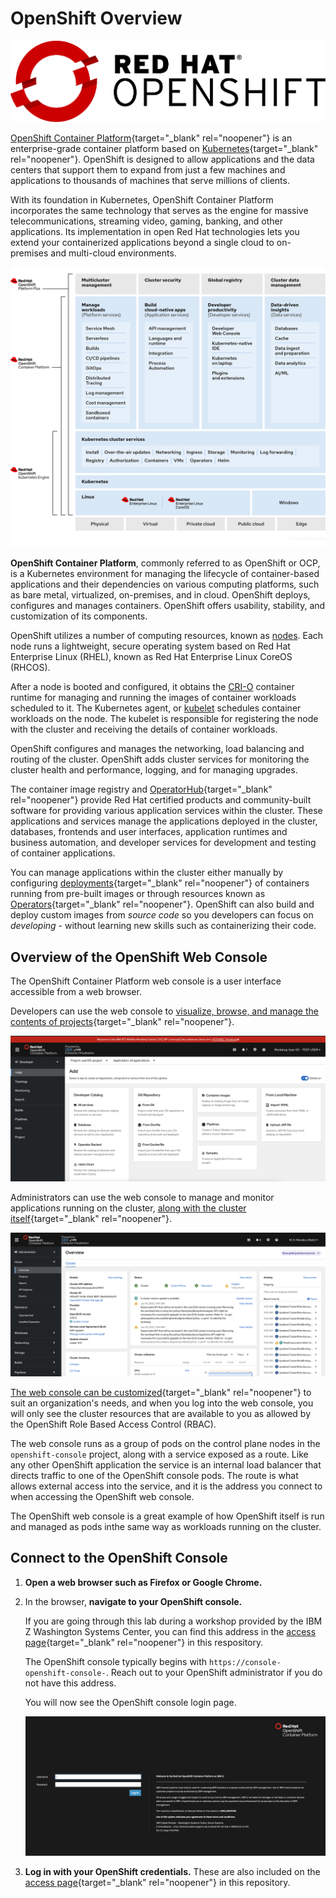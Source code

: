 # OpenShift Overview

![ocp](images/ocp.png)

[OpenShift Container Platform](https://www.redhat.com/en/technologies/cloud-computing/openshift/container-platform){target="_blank" rel="noopener"} is an enterprise-grade container platform based on [Kubernetes](https://kubernetes.io/){target="_blank" rel="noopener"}. OpenShift is designed to allow applications and the data centers that support them to expand from just a few machines and applications to thousands of machines that serve millions of clients.

With its foundation in Kubernetes, OpenShift Container Platform incorporates the same technology that serves as the engine for massive telecommunications, streaming video, gaming, banking, and other applications. Its implementation in open Red Hat technologies lets you extend your containerized applications beyond a single cloud to on-premises and multi-cloud environments.

![ocp-stack](images/ocp-stack.png)

**OpenShift Container Platform**, commonly referred to as OpenShift or OCP, is a Kubernetes environment for managing the lifecycle of container-based applications and their dependencies on various computing platforms, such as bare metal, virtualized, on-premises, and in cloud. OpenShift deploys, configures and manages containers. OpenShift offers usability, stability, and customization of its components.

OpenShift utilizes a number of computing resources, known as [nodes](glossary.md#glossary-of-terms). Each node runs a lightweight, secure operating system based on Red Hat Enterprise Linux (RHEL), known as Red Hat Enterprise Linux CoreOS (RHCOS).

After a node is booted and configured, it obtains the [CRI-O](glossary.md#glossary-of-terms) container runtime for managing and running the images of container workloads scheduled to it. The Kubernetes agent, or [kubelet](glossary.md#glossary-of-terms) schedules container workloads on the node. The kubelet is responsible for registering the node with the cluster and receiving the details of container workloads.

OpenShift configures and manages the networking, load balancing and routing of the cluster. OpenShift adds cluster services for monitoring the cluster health and performance, logging, and for managing upgrades.

The container image registry and [OperatorHub](glossary.md#glossary-of-terms){target="_blank" rel="noopener"} provide Red Hat certified products and community-built software for providing various application services within the cluster. These applications and services manage the applications deployed in the cluster, databases, frontends and user interfaces, application runtimes and business automation, and developer services for development and testing of container applications.

You can manage applications within the cluster either manually by configuring [deployments](glossary.md#glossary-of-terms){target="_blank" rel="noopener"} of containers running from pre-built images or through resources known as [Operators](glossary.md#glossary-of-terms){target="_blank" rel="noopener"}. OpenShift can also build and deploy custom images from *source code* so you developers can focus on *developing* - without learning new skills such as containerizing their code.

## Overview of the OpenShift Web Console

The OpenShift Container Platform web console is a user interface accessible from a web browser.

Developers can use the web console to [visualize, browse, and manage the contents of projects](https://docs.openshift.com/container-platform/4.16/web_console/web-console-overview.html#about-developer-perspective_web-console-overview){target="_blank" rel="noopener"}.

![openshift-console](images/openshift-console.png)

Administrators can use the web console to manage and monitor applications running on the cluster, [along with the cluster itself](https://docs.openshift.com/container-platform/4.16/web_console/using-dashboard-to-get-cluster-information.html){target="_blank" rel="noopener"}.

![openshift-console-admin](images/openshift-console-admin.png)

[The web console can be customized](https://docs.openshift.com/container-platform/4.16/web_console/configuring-web-console.html){target="_blank" rel="noopener"} to suit an organization's needs, and when you log into the web console, you will only see the cluster resources that are available to you as allowed by the OpenShift Role Based Access Control (RBAC).

The web console runs as a group of pods on the control plane nodes in the `openshift-console` project, along with a service exposed as a route. Like any other OpenShift application the service is an internal load balancer that directs traffic to one of the OpenShift console pods. The route is what allows external access into the service, and it is the address you connect to when accessing the OpenShift web console.

The OpenShift web console is a great example of how OpenShift itself is run and managed as pods inthe same way as workloads running on the cluster.

## Connect to the OpenShift Console

1. **Open a web browser such as Firefox or Google Chrome.**

2. In the browser, **navigate to your OpenShift console.** 

    If you are going through this lab during a workshop provided by the IBM Z Washington Systems Center, you can find this address in the [access page](access.md){target="_blank" rel="noopener"} in this respository.

    The OpenShift console typically begins with `https://console-openshift-console-`. Reach out to your OpenShift administrator if you do not have this address.

    You will now see the OpenShift console login page.

    ![openshift-console-login](images/openshift-console-login.png)

3. **Log in with your OpenShift credentials.** These are also included on the [access page](access.md){target="_blank" rel="noopener"} in this repository.

